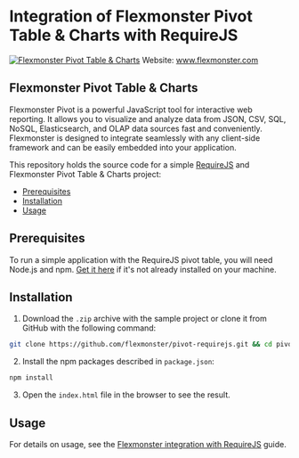 # Integration of Flexmonster Pivot Table & Charts with RequireJS

[![Flexmonster Pivot Table & Charts](https://www.flexmonster.com/fm_uploads/2020/06/GitHub_fm.png)](https://flexmonster.com)
Website: www.flexmonster.com

## Flexmonster Pivot Table & Charts
Flexmonster Pivot is a powerful JavaScript tool for interactive web reporting. It allows you to visualize and analyze data from JSON, CSV, SQL, NoSQL, Elasticsearch, and OLAP data sources fast and conveniently. Flexmonster is designed to integrate seamlessly with any client-side framework and can be easily embedded into your application.

This repository holds the source code for a simple [RequireJS](https://requirejs.org/) and Flexmonster Pivot Table & Charts project:

- [Prerequisites](#prerequisites)
- [Installation](#installation)
- [Usage](#usage)

## Prerequisites

To run a simple application with the RequireJS pivot table, you will need Node.js and npm. [Get it here](https://docs.npmjs.com/downloading-and-installing-node-js-and-npm) if it's not already installed on your machine.

## Installation 

1. Download the `.zip` archive with the sample project or clone it from GitHub with the following command:

```bash
git clone https://github.com/flexmonster/pivot-requirejs.git && cd pivot-requirejs
```

2. Install the npm packages described in `package.json`: 

```bash
npm install
```

3. Open the `index.html` file in the browser to see the result.

## Usage

For details on usage, see the [Flexmonster integration with RequireJS](https://www.flexmonster.com/doc/integration-with-requirejs/) guide.

